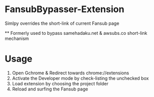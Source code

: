 # FansubBypasser-Extension
Simlpy overrides the short-link of current Fansub page 

** Formerly used to bypass samehadaku.net & awsubs.co short-link mechanism

# Usage
1. Open Gchrome & Redirect towards chrome://extensions
2. Activate the Developer mode by check-listing the unchecked box
3. Load extension by choosing the project folder
4. Reload and surfing the Fansub page
